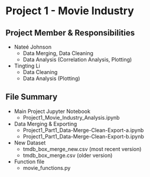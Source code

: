 # Project 1 - Movie Industry

## Project Member & Responsibilities 
- Nateé Johnson
  - Data Merging, Data Cleaning
  - Data Analysis (Correlation Analysis, Plotting) 
- Tingting Li
  - Data Cleaning
  - Data Analysis (Plotting) 
## File Summary 
- Main Project Jupyter Notebook
  - Project1_Movie_Industry_Analysis.ipynb
- Data Merging & Exporting
  - Project1_Part1_Data-Merge-Clean-Export-a.ipynb
  - Project1_Part1_Data-Merge-Clean-Export-b.ipynb
- New Dataset
  - tmdb_box_merge_new.csv (most recent version)
  - tmdb_box_merge.csv (older version)
- Function file
  - movie_functions.py
